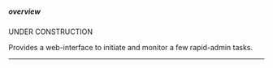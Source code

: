 ##### overview

UNDER CONSTRUCTION

Provides a web-interface to initiate and monitor a few rapid-admin tasks.

---
